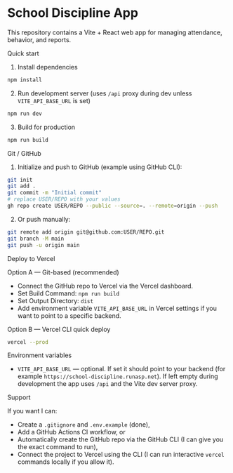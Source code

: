 # School Discipline App

This repository contains a Vite + React web app for managing attendance, behavior, and reports.

Quick start

1. Install dependencies

```bash
npm install
```

2. Run development server (uses `/api` proxy during dev unless `VITE_API_BASE_URL` is set)

```bash
npm run dev
```

3. Build for production

```bash
npm run build
```

Git / GitHub

1. Initialize and push to GitHub (example using GitHub CLI):

```bash
git init
git add .
git commit -m "Initial commit"
# replace USER/REPO with your values
gh repo create USER/REPO --public --source=. --remote=origin --push
```

2. Or push manually:

```bash
git remote add origin git@github.com:USER/REPO.git
git branch -M main
git push -u origin main
```

Deploy to Vercel

Option A — Git-based (recommended)
- Connect the GitHub repo to Vercel via the Vercel dashboard.
- Set Build Command: `npm run build`
- Set Output Directory: `dist`
- Add environment variable `VITE_API_BASE_URL` in Vercel settings if you want to point to a specific backend.

Option B — Vercel CLI quick deploy

```bash
vercel --prod
```

Environment variables

- `VITE_API_BASE_URL` — optional. If set it should point to your backend (for example `https://school-discipline.runasp.net`). If left empty during development the app uses `/api` and the Vite dev server proxy.

Support

If you want I can:
- Create a `.gitignore` and `.env.example` (done),
- Add a GitHub Actions CI workflow, or
- Automatically create the GitHub repo via the GitHub CLI (I can give you the exact command to run),
- Connect the project to Vercel using the CLI (I can run interactive `vercel` commands locally if you allow it).
